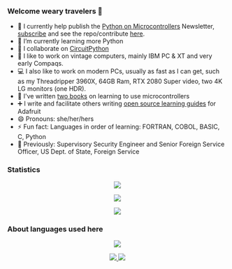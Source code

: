 ### Welcome weary travelers 👋

* 🔭 I currently help publish the [Python on Microcontrollers](https://www.adafruitdaily.com/category/circuitpython/) Newsletter, [subscribe](https://www.adafruitdaily.com/) and see the repo/contribute [here](https://github.com/adafruit/circuitpython-weekly-newsletter).
* 🌱 I’m currently learning more Python
* 👯 I collaborate on [CircuitPython](https://circuitpython.org/)
* :floppy_disk: I like to work on vintage computers, mainly IBM PC & XT and very early Compaqs.
* :computer: I also like to work on modern PCs, usually as fast as I can get, such as my Threadripper 3960X, 64GB Ram, RTX 2080 Super video, two 4K LG monitors (one HDR).
* :blue_book: I've written [two books](https://www.amazon.com/Anne-Barela/e/B00OA5RJIW) on learning to use microcontrollers
* :heavy_plus_sign: I write and facilitate others writing [open source learning guides](https://learn.adafruit.com/) for Adafruit
* 😄 Pronouns: she/her/hers
* ⚡ Fun fact: Languages in order of learning: FORTRAN, COBOL, BASIC, C, Python
* :cookie: Previously: Supervisory Security Engineer and Senior Foreign Service Officer, US Dept. of State, Foreign Service

### Statistics

<p align="center">
<a href="https://github.com/anuraghazra/github-readme-stats">
    <img align="center" src="https://github-readme-stats.vercel.app/api?username=thekitty&show_icons=true&hide_border=true&show_owner=true&title_color=FFFF00&theme=algolia&layout=compact&include_all_commits=true&cache_seconds=86400">
</a>
</p>
<p align="center">
<a href="https://github.com/anuraghazra/github-readme-stats">
    <img align="center" src="https://github-readme-streak-stats.herokuapp.com/?user=thekitty&theme=algolia&custom_title=streak-stats&hide_border=true&layout=compact&cache_seconds=86400">
</a>
</p>
<p align="center">
<a href="https://github.com/vn7n24fzkq/github-profile-summary-cards">
    <img align="center" src="https://github-profile-summary-cards.vercel.app/api/cards/profile-details?username=thekitty&theme=dracula">
</a>
</p>

### About languages used here

<p align="center">
<a href="https://github.com/anuraghazra/github-readme-stats">
    <img src="https://github-readme-stats.vercel.app/api/top-langs/?username=thekitty&layout=compact&hide=html&theme=github_dark&hide_border=true&cache_seconds=86400">
</a>
</p>
<p align="center">
<a href="https://github.com/vn7n24fzkq/github-profile-summary-cards">
    <img src="https://github-profile-summary-cards.vercel.app/api/cards/repos-per-language?username=thekitty&theme=github_dark">
    <img src="https://github-profile-summary-cards.vercel.app/api/cards/most-commit-language?username=thekitty&theme=github_dark">
</a>
</p>
<!--
- **TheKitty/TheKitty** is a ✨ _special_ ✨ repository because its `README.md` (this file) appears on your GitHub profile.
--!>
